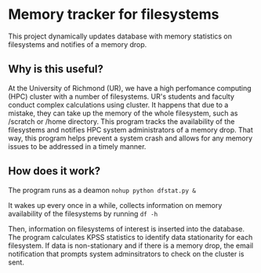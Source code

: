 # Memory tracker for filesystems

This project dynamically updates database with memory statistics on filesystems and notifies of a memory drop.

## Why is this useful?

At the University of Richmond (UR), we have a high perfomance computing (HPC) cluster with a number of filesystems. UR's students and faculty conduct complex calculations using cluster. It happens that due to a mistake, they can take up the memory of the whole filesystem, such as /scratch or /home directory. This program tracks the availability of the filesystems and notifies HPC system administrators of a memory drop. That way, this program helps prevent a system crash and allows for any memory issues to be addressed in a timely manner.

## How does it work?

The program runs as a deamon 
```nohup python dfstat.py &```

It wakes up every once in a while, collects information on memory availability of the filesystems by running
``` df -h ```

Then, information on filesystems of interest is inserted into the database. The program calculates KPSS statistics to identify data stationarity for each filesystem. If data is non-stationary and if there is a memory drop, the email notification that prompts system adminsitrators to check on the cluster is sent.

